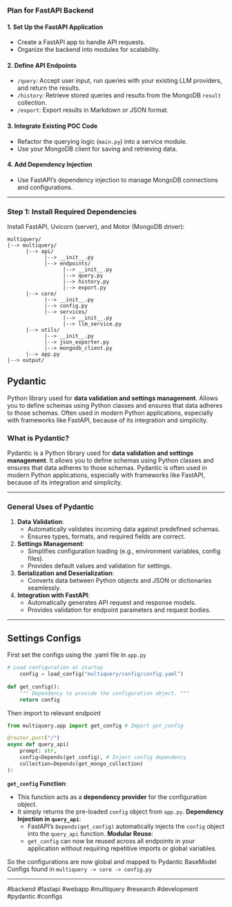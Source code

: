 ### **Plan for FastAPI Backend**
#### **1. Set Up the FastAPI Application**
- Create a FastAPI app to handle API requests.
- Organize the backend into modules for scalability.
#### **2. Define API Endpoints**
- `/query`: Accept user input, run queries with your existing LLM providers, and return the results.
- `/history`: Retrieve stored queries and results from the MongoDB `result` collection.
- `/export`: Export results in Markdown or JSON format.
#### **3. Integrate Existing POC Code**
- Refactor the querying logic (`main.py`) into a service module.
- Use your MongoDB client for saving and retrieving data.
#### **4. Add Dependency Injection**
- Use FastAPI’s dependency injection to manage MongoDB connections and configurations.
---
### **Step 1: Install Required Dependencies**
Install FastAPI, Uvicorn (server), and Motor (MongoDB driver):

```
multiquery/
|--> multiquery/
      |--> api/
            |--> __init__.py
            |--> endpoints/
                  |--> __init__.py
                  |--> query.py
                  |--> history.py
                  |--> export.py
      |--> core/
            |--> __init__.py
            |--> config.py
            |--> services/
                  |--> __init__.py
                  |--> llm_service.py
      |--> utils/
            |--> __init__.py
            |--> json_exporter.py
            |--> mongodb_client.py
      |--> app.py
|--> output/
```
## Pydantic
Python library used for **data validation and settings management**. Allows you to define schemas using Python classes and ensures that data adheres to those schemas. Often used in modern Python applications, especially with frameworks like FastAPI, because of its integration and simplicity.
### **What is Pydantic?**
Pydantic is a Python library used for **data validation and settings management**. It allows you to define schemas using Python classes and ensures that data adheres to those schemas. Pydantic is often used in modern Python applications, especially with frameworks like FastAPI, because of its integration and simplicity.

---
### **General Uses of Pydantic**
1. **Data Validation**:
    - Automatically validates incoming data against predefined schemas.
    - Ensures types, formats, and required fields are correct.
2. **Settings Management**:
    - Simplifies configuration loading (e.g., environment variables, config files).
    - Provides default values and validation for settings.
3. **Serialization and Deserialization**:
    - Converts data between Python objects and JSON or dictionaries seamlessly.
4. **Integration with FastAPI**:
    - Automatically generates API request and response models.
    - Provides validation for endpoint parameters and request bodies.

---
## Settings Configs

First set the configs using the .yaml file in `app.py`
```python
# Load configuration at startup 
	config = load_config("multiquery/config/config.yaml") 
	
def get_config(): 
	""" Dependency to provide the configuration object. """ 
	return config
```

Then import to relevant endpoint 
```python
from multiquery.app import get_config # Import get_config

@router.post("/")
async def query_api(
	prompt: str,
	config=Depends(get_config), # Inject config dependency
	collection=Depends(get_mongo_collection)
):
```

**`get_config` Function**:
- This function acts as a **dependency provider** for the configuration object.
- It simply returns the pre-loaded `config` object from `app.py`.
**Dependency Injection in `query_api`**:
    - FastAPI’s `Depends(get_config)` automatically injects the `config` object into the `query_api` function.
**Modular Reuse**:
    - `get_config` can now be reused across all endpoints in your application without requiring repetitive imports or global variables.

So the configurations are now global and mapped to Pydantic BaseModel Configs found in `multiquery -> core -> config.py`




---

#backend #fastapi #webapp #multiquery #research #development #pydantic #configs
